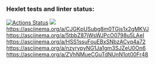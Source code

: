 ### Hexlet tests and linter status:
[![Actions Status](https://github.com/Androidmatis/java-project-lvl1/workflows/hexlet-check/badge.svg)](https://github.com/Androidmatis/java-project-lvl1/actions)
<a href="https://codeclimate.com/github/Androidmatis/java-project-lvl1/maintainability"><img src="https://api.codeclimate.com/v1/badges/f70de34bda7df1880dfa/maintainability" /></a>
https://asciinema.org/a/CJGKpUSubg8m0TGjs1x2gMKVJ
https://asciinema.org/a/5tbbZ87jWsWJPcO0798u5LAeI
https://asciinema.org/a/HSS1ssuFouEBxSNbzACyq4a72
https://asciinema.org/a/nzyrypyNG1Ja1gm3SJZeU0On6
https://asciinema.org/a/ZVhNMueCGuTdNUnN1ot00Fr48
